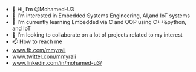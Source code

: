 - 👋 Hi, I’m @Mohamed-U3
- 👀 I’m interested in Embedded Systems Engineering, AI,and IoT systems
- 🌱 I’m currently learning Embedded via C and OOP using C++&python, and IoT
- 💞️ I’m looking to collaborate on a lot of projects related to my interest
- 📫 How to reach me 
- www.fb.com/mmyrali
- www.twitter.com/mmyrali
- www.linkedin.com/in/mohamed-u3/

<!---
Mohamed-U3/Mohamed-U3 is a ✨ special ✨ repository because its `README.md` (this file) appears on your GitHub profile.
You can click the Preview link to take a look at your changes.
--->
